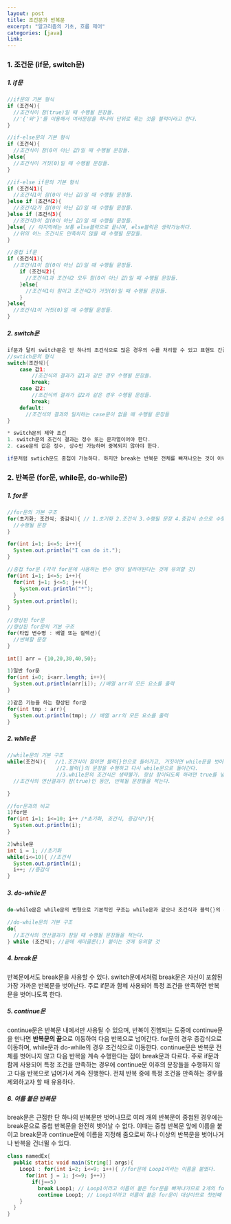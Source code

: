 ```yaml
---
layout: post
title: 조건문과 반복문
excerpt: "알고리즘의 기초, 흐름 제어"
categories: [java]
link:
---
```


<h3>1. 조건문 (if문, switch문)</h3>

<h5>1. if문</h5>

~~~java
//if문의 기본 형식
if (조건식){
  //조건식이 참(true)일 때 수행될 문장들.
  //'{'와'}'를 이용해서 여러문장을 하나의 단위로 묶는 것을 블럭이라고 한다.
}

//if-else문의 기본 형식
if (조건식){
  //조건식이 참(0이 아닌 값)일 때 수행될 문장들.
}else{
  //조건식이 거짓(0)일 때 수행될 문장들.
}

//if-else if문의 기본 형식
if (조건식1){
  //조건식1이 참(0이 아닌 값)일 때 수행될 문장들.
}else if (조건식2){
  //조건식2가 참(0이 아닌 값)일 때 수행될 문장들.
}else if (조건식3){
  //조건식3이 참(0이 아닌 값)일 때 수행될 문장들.
}else{ // 마지막에는 보통 else블럭으로 끝나며, else블럭은 생략가능하다.
  //위의 어느 조건식도 만족하지 않을 때 수행될 문장들.
}

//중첩 if문
if (조건식1){
  //조건식1이 참(0이 아닌 값)일 때 수행될 문장들.
    if (조건식2){
      //조건식1과 조건식2 모두 참(0이 아닌 값)일 때 수행될 문장들.
    }else{
      //조건식1이 참이고 조건식2가 거짓(0)일 때 수행될 문장들.
    }
}else{
  //조건식1이 거짓(0)일 때 수행될 문장들.
}
~~~

<h5>2. switch문</h5>

~~~java
if문과 달리 switch문은 단 하나의 조건식으로 많은 경우의 수를 처리할 수 있고 표현도 간결하므로 알아보기 쉽지만, 제약조건이 있어서 경우의 수가 많아도 어쩔 수 없이 if문으로 작성해야 하는 경우가 있다.
//swtich문의 형식
switch(조건식){
    case 값1:
        //조건식의 결과가 값1과 같은 경우 수행될 문장들.
        break;
    case 값2:
        //조건식의 결과가 값2과 같은 경우 수행될 문장들.
        break;
    default:
      //조건식의 결과와 일치하는 case문이 없을 때 수행될 문장들
}

* switch문의 제약 조건
1. switch문의 조건식 결과는 정수 또는 문자열이어야 한다.
2. case문의 값은 정수, 상수만 가능하며 중복되지 않아야 한다.

if문처럼 swtich문도 중첩이 가능하다. 하지만 break는 반복문 전체를 빠져나오는 것이 아니라 해당 반복문 하나만 빠져 나오는 것이므로, break문을 빼먹지 말고 적재적소에 배치해야한다.
~~~

<h3>2. 반복문 (for문, while문, do-while문)</h3>

<h5>1. for문</h5>

~~~java
//for문의 기본 구조
for(초기화; 조건식; 증감식){ // 1.초기화 2.조건식 3.수행될 문장 4.증감식 순으로 수행된다.
  //수행될 문장
}

for(int i=1; i<=5; i++){
  System.out.println("I can do it.");
}

//중첩 for문 (각각 for문에 사용하는 변수 명이 달라야된다는 것에 유의할 것)
for(int i=1; i<=5; i++){
  for(int j=1; j<=5; j++){
    System.out.println("*");
  }
  System.out.println();
}

//향상된 for문
//향상된 for문의 기본 구조
for(타입 변수명 : 배열 또는 컬렉션){
  //반복할 문장
}

int[] arr = {10,20,30,40,50};

1)일반 for문
for(int i=0; i<arr.length; i++){
  System.out.println(arr[i]); //배열 arr의 모든 요소를 출력
}

2)같은 기능을 하는 향상된 for문
for(int tmp : arr){
  System.out.println(tmp); // 배열 arr의 모든 요소를 출력
}
~~~

<h5>2. while문</h5>

~~~java
//while문의 기본 구조
while(조건식){   //1.조건식이 참이면 블럭{}안으로 들어가고, 거짓이면 while문을 벗어난다.
                //2.블럭{}의 문장을 수행하고 다시 while문으로 돌아간다.
                //3.while문의 조건식은 생략불가. 항상 참이되도록 하려면 true를 넣어야 한다.
  //조건식의 연산결과가 참(true)인 동안, 반복될 문장들을 적는다.

}

//for문과의 비교
1)for문
for(int i=1; i<=10; i++ /*초기화, 조건식, 증감식*/){
  System.out.println(i);
}

2)while문
int i = 1; //초기화
while(i<=10){ //조건식
  System.out.println(i);
  i++; //증감식
}
~~~

<h5>3. do-while문</h5>

~~~java
do-while문은 while문의 변형으로 기본적인 구조는 while문과 같으나 조건식과 블럭{}의 순서를 바꿔놓은 것이다. while문과는 달리 블럭{}을 먼저 수행한 후에 조건 식을 평가한다. while문은 조건식의 결과에 따라 블럭{}이 한 번도 수행되지 않을 수 있지만, do-while문은 최소한 한번은 수행될 것을 보장한다. (사용자의 입력을 받을 때 유용)

//do-while문의 기본 구조
do{
  //조건식의 연산결과가 참일 때 수행될 문장들을 적는다.
} while (조건식); //끝에 세미콜론(;) 붙이는 것에 유의할 것

~~~

<h5>4. break문</h5>

반복문에서도 break문을 사용할 수 있다. switch문에서처럼 break문은 자신이 포함된 가장 가까운 반복문을 벗어난다. 주로 if문과 함꼐 사용되어 특정 조건을 만족하면 반복문을 벗어나도록 한다.

<h5>5. continue문</h5>

continue문은 반복문 내에서만 사용될 수 있으며, 반복이 진행되는 도중에 continue문을 만나면 **반복문의 끝**으로 이동하여 다음 반복으로 넘어간다. for문의 경우 증감식으로 이동하며, while문과 do-while의 경우 조건식으로 이동한다. continue문은 반복문 전체를 벗어나지 않고 다음 반복을 계속 수행한다는 점이 break문과 다르다. 주로 if문과 함께 사용되어 특정 조건을 만족하는 경우에 continue문 이후의 문장들을 수행하지 않고 다음 반복으로 넘어가서 계속 진행한다. 전체 반복 중에 특정 조건을 만족하는 경우를 제외하고자 할 때 유용하다.

<h5>6. 이름 붙은 반복문</h5>
break문은 근접한 단 하나의 반복문만 벗어나므로 여러 개의 반복문이 중첩된 경우에는 break문으로 중첩 반복문을 완전히 벗어날 수 없다. 이때는 중첩 반복문 앞에 이름을 붙이고 break문과 continue문에 이름을 지정해 줌으로써 하나 이상의 반복문을 벗어나거나 반복을 건너뛸 수 있다.

~~~java
class namedEx{
  public static void main(String[] args){
    Loop1 : for(int i=2; i<=9; i++){ //for문에 Loop1이라는 이름을 붙였다.
      for(int j = 1; j<=9; j++)}
        if(j==5)
          break Loop1; // Loop1이라고 이름이 붙은 for문을 빠져나가므로 2개의 for문을 빠져나간다.
          continue Loop1; // Loop1이라고 이름이 붙은 for문이 대상이므로 첫번째 for문의 맨 끝으로 이동한다.
    }
  }
}
~~~

